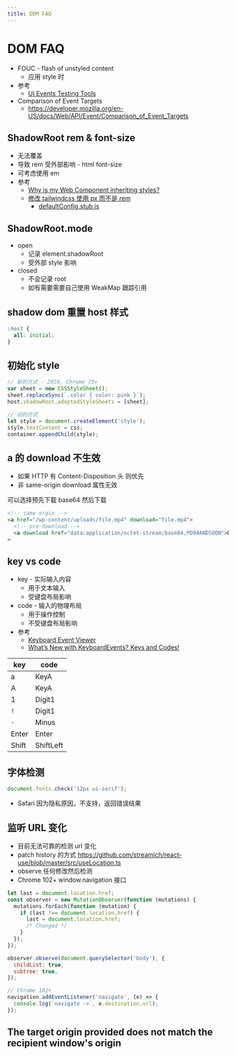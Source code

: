 ```yaml
---
title: DOM FAQ
---
```


# DOM FAQ

- FOUC - flash of unstyled content
  - 应用 style 时
- 参考
  - [UI Events Testing Tools](https://w3c.github.io/uievents/tools/main.html)
- Comparison of Event Targets
  - https://developer.mozilla.org/en-US/docs/Web/API/Event/Comparison_of_Event_Targets

## ShadowRoot rem & font-size

- 无法覆盖
- 导致 rem 受外部影响 - html font-size
- 可考虑使用 em
- 参考
  - [Why is my Web Component inheriting styles?](https://lamplightdev.com/blog/2019/03/26/why-is-my-web-component-inheriting-styles/)
  - [修改 tailwindcss 使用 px 而不是 rem](https://github.com/tailwindlabs/tailwindcss/issues/1232#issuecomment-754804258)
    - [defaultConfig.stub.js](https://github.com/tailwindlabs/tailwindcss/blob/master/stubs/defaultConfig.stub.js#L7)

## ShadowRoot.mode

- open
  - 记录 element.shadowRoot
  - 受外部 style 影响
- closed
  - 不会记录 root
  - 如有需要需要自己使用 WeakMap 跟踪引用

## shadow dom 重置 host 样式

```css
:host {
  all: initial;
}
```

## 初始化 style

```js
// 新的方式 - 2019, Chrome 73+
var sheet = new CSSStyleSheet();
sheet.replaceSync(`.color { color: pink }`);
host.shadowRoot.adoptedStyleSheets = [sheet];

// 旧的方式
let style = document.createElement('style');
style.textContent = css;
container.appendChild(style);
```

## a 的 download 不生效

- 如果 HTTP 有 Content-Disposition 头 则优先
- 非 same-origin download 属性无效

可以选择预先下载 base64 然后下载

```html
<!-- same orgin -->
<a href="/wp-content/uploads/file.mp4" download="file.mp4">
  <!-- pre-download -->
  <a download href="data:application/octet-stream;base64,PD94ANDSOON">Download Me</a></a
>
```

## key vs code

- key - 实际输入内容
  - 用于文本输入
  - 受键盘布局影响
- code - 输入的物理布局
  - 用于操作控制
  - 不受键盘布局影响
- 参考
  - [Keyboard Event Viewer](https://w3c.github.io/uievents/tools/key-event-viewer.html)
  - [What’s New with KeyboardEvents? Keys and Codes!](https://developers.google.com/web/updates/2016/04/keyboardevent-keys-codes)

| key   | code      |
| ----- | --------- |
| a     | KeyA      |
| A     | KeyA      |
| 1     | Digit1    |
| `!`   | Digit1    |
| `-`   | Minus     |
| Enter | Enter     |
| Shift | ShiftLeft |

## 字体检测

```js
document.fonts.check('12px ui-serif');
```

- Safari 因为隐私原因，不支持，返回错误结果

## 监听 URL 变化

- 目前无法可靠的检测 url 变化
- patch history 的方式 https://github.com/streamich/react-use/blob/master/src/useLocation.ts
- observe 任何修改然后检测
- Chrome 102+ window.navigation 接口

```js
let last = document.location.href;
const observer = new MutationObserver(function (mutations) {
  mutations.forEach(function (mutation) {
    if (last !== document.location.href) {
      last = document.location.href;
      /* Changed */
    }
  });
});

observer.observe(document.querySelector('body'), {
  childList: true,
  subtree: true,
});

// Chrome 102+
navigation.addEventListener('navigate', (e) => {
  console.log(`navigate ->`, e.destination.url);
});
```

## The target origin provided  does not match the recipient window's origin
